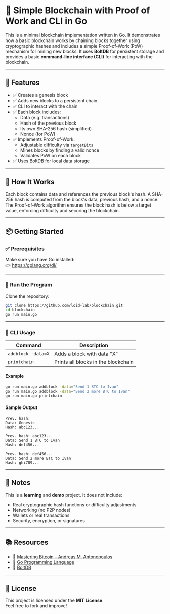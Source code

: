 # 🧱 Simple Blockchain with Proof of Work and CLI in Go

This is a minimal blockchain implementation written in Go. It demonstrates how a basic blockchain works by chaining blocks together using cryptographic hashes and includes a simple Proof-of-Work (PoW) mechanism for mining new blocks. It uses **BoltDB** for persistent storage and provides a basic **command-line interface (CLI)** for interacting with the blockchain.

---

## 🔧 Features

- ✅ Creates a genesis block
- ✅ Adds new blocks to a persistent chain
- ✅ CLI to interact with the chain
- ✅ Each block includes:
  - Data (e.g. transactions)
  - Hash of the previous block
  - Its own SHA-256 hash (simplified)
  - Nonce (for PoW)
- ✅ Implements Proof-of-Work:
  - Adjustable difficulty via `targetBits`
  - Mines blocks by finding a valid nonce
  - Validates PoW on each block
- ✅ Uses BoltDB for local data storage

---

## 🧠 How It Works

Each block contains data and references the previous block's hash. A SHA-256 hash is computed from the block's data, previous hash, and a nonce. The Proof-of-Work algorithm ensures the block hash is below a target value, enforcing difficulty and securing the blockchain.

---

## 📦 Getting Started

### ✅ Prerequisites

Make sure you have Go installed:  
👉 https://golang.org/dl/

---

### 🏃 Run the Program

Clone the repository:

```bash
git clone https://github.com/loid-lab/blockchain.git
cd blockchain
go run main.go
```

---

### 🧪 CLI Usage

| Command             | Description                        |
|---------------------|------------------------------------|
| `addblock -data=X`  | Adds a block with data "X"         |
| `printchain`        | Prints all blocks in the blockchain |

#### Example

```bash
go run main.go addblock -data="Send 1 BTC to Ivan"
go run main.go addblock -data="Send 2 more BTC to Ivan"
go run main.go printchain
```

#### Sample Output

```
Prev. hash: 
Data: Genesis
Hash: abc123...

Prev. hash: abc123...
Data: Send 1 BTC to Ivan
Hash: def456...

Prev. hash: def456...
Data: Send 2 more BTC to Ivan
Hash: ghi789...
```

---

## 📝 Notes

This is a **learning** and **demo** project. It does not include:
- Real cryptographic hash functions or difficulty adjustments
- Networking (no P2P nodes)
- Wallets or real transactions
- Security, encryption, or signatures

---

## 📚 Resources

- 📘 [Mastering Bitcoin – Andreas M. Antonopoulos](https://github.com/bitcoinbook/bitcoinbook)
- 📘 [Go Programming Language](https://golang.org/doc/)
- 📘 [BoltDB](https://github.com/boltdb/bolt)

---

## 📄 License

This project is licensed under the **MIT License**.  
Feel free to fork and improve!